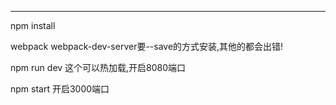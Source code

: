 
----------------
npm install

webpack
webpack-dev-server要--save的方式安装,其他的都会出错!

npm run dev  这个可以热加载,开启8080端口

npm start  开启3000端口